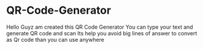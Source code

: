 # QR-Code-Generator
Hello Guyz am created this QR Code Generator 
You can type your text and generate QR code and scan 
Its help you avoid big lines of answer to convert as Qr code than you can use anywhere 
